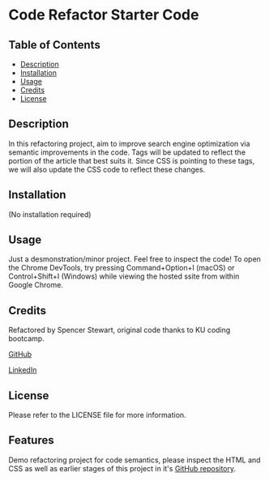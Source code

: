 # Code Refactor Starter Code

## Table of Contents

- [Description](#description)
- [Installation](#installation)
- [Usage](#usage)
- [Credits](#credits)
- [License](#license)

## Description
In this refactoring project, aim to improve search engine optimization via semantic improvements in the code.
Tags will be updated to reflect the portion of the article that best suits it. Since CSS is pointing to these tags, we will also update the CSS code to reflect these changes.

## Installation
(No installation required)

## Usage

Just a desmonstration/minor project. Feel free to inspect the code! To open the Chrome DevTools, try pressing Command+Option+I (macOS) or Control+Shift+I (Windows) while viewing the hosted ssite from within Google Chrome.

## Credits

Refactored by Spencer Stewart, original code thanks to KU coding bootcamp.

[GitHub](https://github.com/SpencerRSMS/)

[LinkedIn](https://www.linkedin.com/in/r-spencer-stewart/)

## License

Please refer to the LICENSE file for more information.

## Features

Demo refactoring project for code semantics, please inspect the HTML and CSS as well as earlier stages of this project in it's [GitHub repository](https://github.com/SpencerRSMS/module-1-challenge).